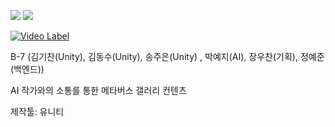 <img src="https://img.shields.io/badge/unity-%23000000.svg?&style=for-the-badge&logo=unity&logoColor=white" /> <img src="https://img.shields.io/badge/blender-%23F5792A.svg?&style=for-the-badge&logo=blender&logoColor=white" />

[![Video Label](http://img.youtube.com/vi/mHRIRVEP9YI/0.jpg)](https://youtu.be/mHRIRVEP9YI)

B-7 (김기찬(Unity), 김동수(Unity), 송주은(Unity) , 박예지(AI), 장우찬(기획), 정예준(백엔드))

AI 작가와의 소통를 통한 메타버스 갤러리 컨텐츠

제작툴: 유니티
